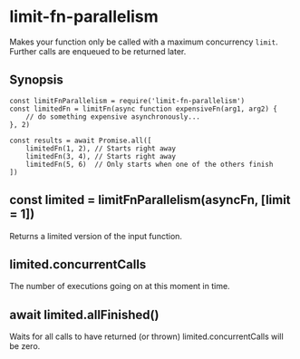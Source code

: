 # limit-fn-parallelism

Makes your function only be called with a maximum concurrency `limit`. Further calls are enqueued to be returned later.

## Synopsis

```
const limitFnParallelism = require('limit-fn-parallelism')
const limitedFn = limitFn(async function expensiveFn(arg1, arg2) {
    // do something expensive asynchronously...
}, 2)

const results = await Promise.all([
    limitedFn(1, 2), // Starts right away
    limitedFn(3, 4), // Starts right away
    limitedFn(5, 6)  // Only starts when one of the others finish
])
```

## const limited = limitFnParallelism(asyncFn, [limit = 1])

Returns a limited version of the input function.

## limited.concurrentCalls

The number of executions going on at this moment in time.

## await limited.allFinished()

Waits for all calls to have returned (or thrown) limited.concurrentCalls will be zero.
